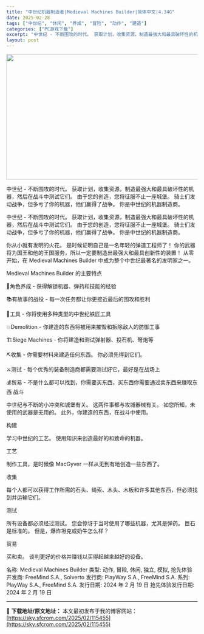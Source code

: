```yaml
---
title: "中世纪机器制造者|Medieval Machines Builder|简体中文|4.34G"
date: 2025-02-28
tags: ["中世纪", "休闲", "养成", "冒险", "动作", "建造"]
categories: ["PC游戏下载"]
excerpt: "中世纪 - 不断围攻的时代。 获取计划，收集资源，制造最强大和最具破坏性的机器，然后在战斗中测试它们。 由于您的创造，您将征服不止一座城堡。 骑士们发动战争，但多亏了你的机器，他们赢得了战争。 你是中世纪的机器制造商。 中世纪 - 不断围攻的时代。 获取计划，收集资源，制造最强大和最具破坏性的机器，&hellip;"
layout: post
---
```


<img class="aligncenter size-full wp-image-115456" src="https://sky.sfcrom.com/wp-content/uploads/2025/02/2025022801472450.webp" alt="" width="660" height="330" />

中世纪 - 不断围攻的时代。 获取计划，收集资源，制造最强大和最具破坏性的机器，然后在战斗中测试它们。 由于您的创造，您将征服不止一座城堡。 骑士们发动战争，但多亏了你的机器，他们赢得了战争。 你是中世纪的机器制造商。

中世纪 - 不断围攻的时代。 获取计划，收集资源，制造最强大和最具破坏性的机器，然后在战斗中测试它们。 由于您的创造，您将征服不止一座城堡。 骑士们发动战争，但多亏了你的机器，他们赢得了战争。 你是中世纪的机器制造商。

你从小就有发明的火花。 是时候证明自己是一名年轻的弹道工程师了！ 你的武器将为国王和他的王国服务，所以一定要制造出最强大和最具创新性的装置！ 从零开始，在 Medieval Machines Builder 中成为整个中世纪最著名的发明家之一。

Medieval Machines Builder 的主要特点

👷角色养成 - 获得解锁机器、弹药和技能的经验

📚有故事的战役 - 每一次任务都让你更接近最后的围攻和胜利

🧰工具 - 你将使用多种类型的中世纪铁匠工具

💥Demolition - 你建造的东西将被用来摧毁和拆除敌人的防御工事

🏗️Siege Machines - 你将建造和测试弹射器、投石机、弩炮等

⛏️收集 - 你需要材料来建造任何东西。 你必须先得到它们。

⚔️测试 - 每个优秀的装备制造商都需要测试好它，最好是在战场上

💰贸易 - 不是什么都可以找到，你需要买东西，买东西你需要通过卖东西来赚取东西
战斗

中世纪与不断的小冲突和城堡有关。 这两件事都与攻城器械有关。 如您所知，未使用的武器是无用的。 此外，你建造的东西，在战斗中使用。

构建

学习中世纪的工艺。 使用知识来创造最好的和致命的机器。

工艺

制作工具，是时候像 MacGyver 一样从无到有地创造一些东西了。

收集

每个人都可以获得工作所需的石头、绳索、木头、木板和许多其他东西，但必须找到并运输它们。

测试

所有设备都必须经过测试。 您会惊讶于当时使用了哪些机器，尤其是弹药。 巨石是标准的。 但是，爆炸坦克或奶牛怎么样？

贸易

买和卖。 谈判更好的价格并赚钱以买得起越来越好的设备。

名称: Medieval Machines Builder
类型: 动作, 冒险, 休闲, 独立, 模拟, 抢先体验
开发商: FreeMind S.A., Solverto
发行商: PlayWay S.A., FreeMind S.A.
系列: PlayWay S.A., FreeMind S.A.
发行日期: 2024 年 2 月 19 日
抢先体验发行日期: 2024 年 2 月 19 日

---
📖 **下载地址/原文地址：** 本文最初发布于我的博客网站：[https://sky.sfcrom.com/2025/02/115455](https://sky.sfcrom.com/2025/02/115455)
